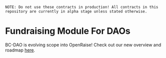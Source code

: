 `NOTE: Do not use these contracts in production! All contracts in this repository are currently in alpha stage unless stated otherwise.`

# Fundraising Module For DAOs

BC-DAO is evolving scope into OpenRaise! Check out our new overview and roadmap [here](./docs/Basics.md).

